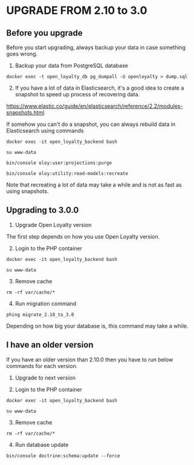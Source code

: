 UPGRADE FROM 2.10 to 3.0
=======================

Before you upgrade
------------------

Before you start upgrading, always backup your data in case something goes wrong.

1. Backup your data from PostgreSQL database

`docker exec -t open_loyalty_db pg_dumpall -U openloyalty > dump.sql`

2. If you have a lot of data in Elasticsearch, it's a good idea to create a snapshot to speed up process of recovering data.

https://www.elastic.co/guide/en/elasticsearch/reference/2.2/modules-snapshots.html

If somehow you can't do a snapshot, you can always rebuild data in Elasticsearch using commands

`docker exec -it open_loyalty_backend bash`

`su www-data`

`bin/console oloy:user:projections:purge`

`bin/console oloy:utility:read-models:recreate`

Note that recreating a lot of data may take a while and is not as fast as using snapshots.

Upgrading to 3.0.0
------------------

1. Upgrade Open Loyalty version

The first step depends on how you use Open Loyalty version.

2. Login to the PHP container

`docker exec -it open_loyalty_backend bash`

`su www-data`

3. Remove cache

`rm -rf var/cache/*`

4. Run migration command

`phing migrate_2.10_to_3.0`

Depending on how big your database is, this command may take a while.

I have an older version
-----------------------

If you have an older version than 2.10.0 then you have to run below commands for each version.

1. Upgrade to next version

2. Login to the PHP container

`docker exec -it open_loyalty_backend bash`

`su www-data`

3. Remove cache

`rm -rf var/cache/*`

4. Run database update

`bin/console doctrine:schema:update --force`
